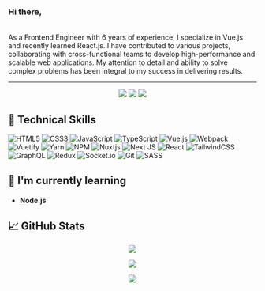 ### Hi there,
</br>
As a Frontend Engineer with 6 years of experience, I specialize in Vue.js and recently learned React.js. I have contributed to various projects, collaborating with cross-functional teams to develop high-performance and scalable web applications. My attention to detail and ability to solve complex problems has been integral to my success in delivering results.

<hr>

<p align="center">
 <img src="https://badges.pufler.dev/visits/Zueis/Zueis"/> 
 <img src="https://badges.pufler.dev/repos/Zueis"/>
 <img src="https://badges.pufler.dev/commits/monthly/Zueis" />
</p>

## 💼 Technical Skills
![HTML5](https://img.shields.io/badge/html5-%23E34F26.svg?style=for-the-badge&logo=html5&logoColor=white)
![CSS3](https://img.shields.io/badge/css3-%231572B6.svg?style=for-the-badge&logo=css3&logoColor=white)
![JavaScript](https://img.shields.io/badge/javascript-%23323330.svg?style=for-the-badge&logo=javascript&logoColor=%23F7DF1E)
![TypeScript](https://img.shields.io/badge/typescript-%23007ACC.svg?style=for-the-badge&logo=typescript&logoColor=white)
![Vue.js](https://img.shields.io/badge/vuejs-%2335495e.svg?style=for-the-badge&logo=vuedotjs&logoColor=%234FC08D)
![Webpack](https://img.shields.io/badge/webpack-%238DD6F9.svg?style=for-the-badge&logo=webpack&logoColor=black)
![Vuetify](https://img.shields.io/badge/Vuetify-1867C0?style=for-the-badge&logo=vuetify&logoColor=AEDDFF)
![Yarn](https://img.shields.io/badge/yarn-%232C8EBB.svg?style=for-the-badge&logo=yarn&logoColor=white)
![NPM](https://img.shields.io/badge/NPM-%23000000.svg?style=for-the-badge&logo=npm&logoColor=white)
![Nuxtjs](https://img.shields.io/badge/Nuxt-002E3B?style=for-the-badge&logo=nuxtdotjs&logoColor=#00DC82)
![Next JS](https://img.shields.io/badge/Next-black?style=for-the-badge&logo=next.js&logoColor=white)
![React](https://img.shields.io/badge/react-%2320232a.svg?style=for-the-badge&logo=react&logoColor=%2361DAFB)
![TailwindCSS](https://img.shields.io/badge/tailwindcss-%2338B2AC.svg?style=for-the-badge&logo=tailwind-css&logoColor=white)
![GraphQL](https://img.shields.io/badge/-GraphQL-E10098?style=for-the-badge&logo=graphql&logoColor=white)
![Redux](https://img.shields.io/badge/redux-%23593d88.svg?style=for-the-badge&logo=redux&logoColor=white)
![Socket.io](https://img.shields.io/badge/Socket.io-black?style=for-the-badge&logo=socket.io&badgeColor=010101)
![Git](https://img.shields.io/badge/git-%23F05033.svg?style=for-the-badge&logo=git&logoColor=white)
![SASS](https://img.shields.io/badge/SASS-hotpink.svg?style=for-the-badge&logo=SASS&logoColor=white)

## 🌱 I'm currently learning
- <h4>Node.js</h4>

## 📈 GitHub Stats 
<p align = "center">
      <img src = "https://github-readme-stats.vercel.app/api/top-langs/?username=Zueis&theme=tokyonight&layout=compact">
</p>
<p align = "center">
      <img  src = "https://github-readme-stats.vercel.app/api?username=Zueis&show_icons=true&theme=tokyonight">
</p>

<p align = "center">
     <img src = "https://github-readme-streak-stats.herokuapp.com/?user=Zueis&theme=tokyonight">
</p>

